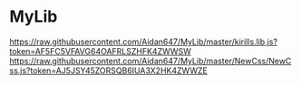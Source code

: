 # MyLib
https://raw.githubusercontent.com/Aidan647/MyLib/master/kirills.lib.js?token=AF5FC5VFAVG64OAFRLSZHFK4ZWWSW
https://raw.githubusercontent.com/Aidan647/MyLib/master/NewCss/NewCss.js?token=AJ5JSY45ZORSQB6IUA3X2HK4ZWWZE
